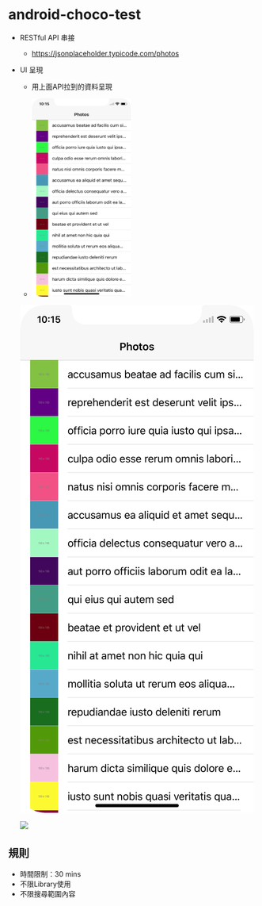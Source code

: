 # android-choco-test

- RESTful API 串接
    - https://jsonplaceholder.typicode.com/photos
- UI 呈現
    - 用上面API拉到的資料呈現
    
    - <img src="https://github.com/LouisAndroid/android-choco-test/blob/master/pic/first_page.png" alt="" data-canonical-src="https://gyazo.com/eb5c5741b6a9a16c692170a41a49c858.png" width="200" height="400" />
    
    ![](https://github.com/LouisAndroid/android-choco-test/blob/master/pic/first_page.png)
    
    ![](https://github.com/LouisAndroid/android-choco-test/blob/master/pic/second_page.png＝200x400)

    
    
## 規則
- 時間限制：30 mins
- 不限Library使用
- 不限搜尋範圍內容
 
 
   


